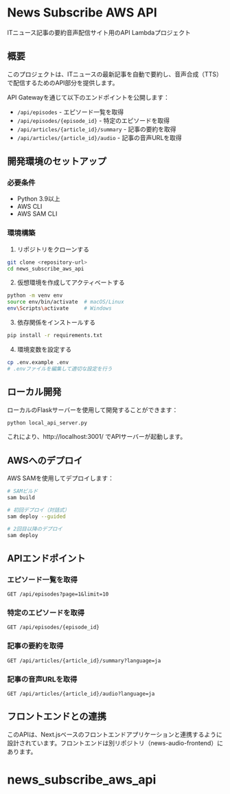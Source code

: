 # News Subscribe AWS API

ITニュース記事の要約音声配信サイト用のAPI Lambdaプロジェクト

## 概要

このプロジェクトは、ITニュースの最新記事を自動で要約し、音声合成（TTS）で配信するためのAPI部分を提供します。

API Gatewayを通じて以下のエンドポイントを公開します：

- `/api/episodes` - エピソード一覧を取得
- `/api/episodes/{episode_id}` - 特定のエピソードを取得
- `/api/articles/{article_id}/summary` - 記事の要約を取得
- `/api/articles/{article_id}/audio` - 記事の音声URLを取得

## 開発環境のセットアップ

### 必要条件

- Python 3.9以上
- AWS CLI
- AWS SAM CLI

### 環境構築

1. リポジトリをクローンする

```bash
git clone <repository-url>
cd news_subscribe_aws_api
```

2. 仮想環境を作成してアクティベートする

```bash
python -m venv env
source env/bin/activate  # macOS/Linux
env\Scripts\activate     # Windows
```

3. 依存関係をインストールする

```bash
pip install -r requirements.txt
```

4. 環境変数を設定する

```bash
cp .env.example .env
# .envファイルを編集して適切な設定を行う
```

## ローカル開発

ローカルのFlaskサーバーを使用して開発することができます：

```bash
python local_api_server.py
```

これにより、http://localhost:3001/ でAPIサーバーが起動します。

## AWSへのデプロイ

AWS SAMを使用してデプロイします：

```bash
# SAMビルド
sam build

# 初回デプロイ（対話式）
sam deploy --guided

# 2回目以降のデプロイ
sam deploy
```

## APIエンドポイント

### エピソード一覧を取得

```
GET /api/episodes?page=1&limit=10
```

### 特定のエピソードを取得

```
GET /api/episodes/{episode_id}
```

### 記事の要約を取得

```
GET /api/articles/{article_id}/summary?language=ja
```

### 記事の音声URLを取得

```
GET /api/articles/{article_id}/audio?language=ja
```

## フロントエンドとの連携

このAPIは、Next.jsベースのフロントエンドアプリケーションと連携するように設計されています。フロントエンドは別リポジトリ（news-audio-frontend）にあります。
# news_subscribe_aws_api

